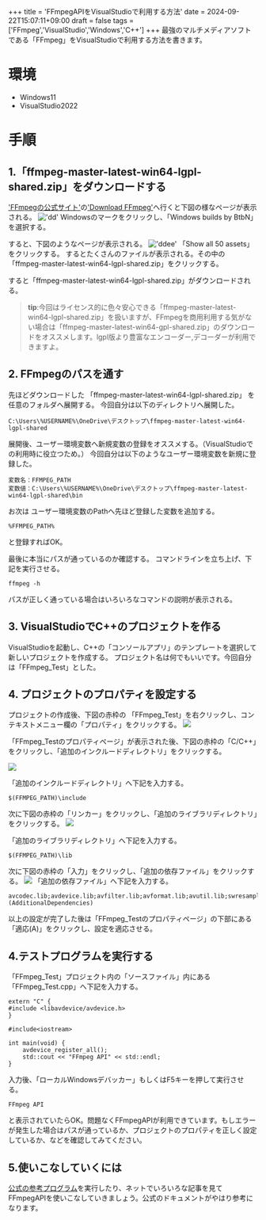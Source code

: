 +++
title = 'FFmpegAPIをVisualStudioで利用する方法'
date = 2024-09-22T15:07:11+09:00
draft = false
tags = ['FFmpeg','VisualStudio','Windows','C++']
+++
最強のマルチメディアソフトである「FFmpeg」をVisualStudioで利用する方法を書きます。
<!--more-->
# 環境
- Windows11
- VisualStudio2022

# 手順
## 1.「ffmpeg-master-latest-win64-lgpl-shared.zip」をダウンロードする
['FFmpegの公式サイト'](https://www.ffmpeg.org/)の['Download FFmpeg'](https://www.ffmpeg.org/download.html#build-windows)へ行くと下図の様なページが表示される。
!['dd'](df.png)
Windowsのマークをクリックし、「Windows builds by BtbN」 を選択する。

すると、下図のようなページが表示される。
!['ddee'](gh.png)
「Show all 50 assets」をクリックする。
するとたくさんのファイルが表示される。その中の
「ffmpeg-master-latest-win64-lgpl-shared.zip」をクリックする。

すると「ffmpeg-master-latest-win64-lgpl-shared.zip」がダウンロードされる。


>**tip**:今回はライセンス的に色々安心できる「ffmpeg-master-latest-win64-lgpl-shared.zip」を扱いますが、FFmpegを商用利用する気がない場合は「ffmpeg-master-latest-win64-gpl-shared.zip」のダウンロードをオススメします。lgpl版より豊富なエンコーダー,デコーダーが利用できますよ。

## 2. FFmpegのパスを通す
先ほどダウンロードした
「ffmpeg-master-latest-win64-lgpl-shared.zip」
を任意のフォルダへ展開する。
今回自分は以下のディレクトリへ展開した。
```
C:\Users\%USERNAME%\OneDrive\デスクトップ\ffmpeg-master-latest-win64-lgpl-shared
```

展開後、ユーザー環境変数へ新規変数の登録をオススメする。（VisualStudioでの利用時に役立つため。）
今回自分は以下のようなユーザー環境変数を新規に登録した。
```
変数名：FFMPEG_PATH
変数値：C:\Users\%USERNAME%\OneDrive\デスクトップ\ffmpeg-master-latest-win64-lgpl-shared\bin
```

お次は
ユーザー環境変数のPathへ先ほど登録した変数を追加する。
```
%FFMPEG_PATH%
```
と登録すればOK。

最後に本当にパスが通っているのか確認する。
コマンドラインを立ち上げ、下記を実行させる。
```
ffmpeg -h
```
パスが正しく通っている場合はいろいろなコマンドの説明が表示される。

## 3. VisualStudioでC++のプロジェクトを作る
VisualStudioを起動し、C++の「コンソールアプリ」のテンプレートを選択して新しいプロジェクトを作成する。
プロジェクト名は何でもいいです。今回自分は「FFmpeg_Test」とした。

## 4. プロジェクトのプロパティを設定する

プロジェクトの作成後、下図の赤枠の
「FFmpeg_Test」を右クリックし、コンテキストメニュー欄の「プロパティ」をクリックする。
![](pro1.png)

「FFmpeg_Testのプロパティページ」が表示された後、下図の赤枠の「C/C++」をクリックし、「追加のインクルードディレクトリ」をクリックする。

![](pro2.png)

「追加のインクルードディレクトリ」へ下記を入力する。
```
$(FFMPEG_PATH)\include
```

次に下図の赤枠の「リンカー」をクリックし、「追加のライブラリディレクトリ」をクリックする。
![](pro3.png)

「追加のライブラリディレクトリ」へ下記を入力する。
```
$(FFMPEG_PATH)\lib
```



次に下図の赤枠の「入力」をクリックし、「追加の依存ファイル」をクリックする。
![](pro4.png)
「追加の依存ファイル」へ下記を入力する。
```
avcodec.lib;avdevice.lib;avfilter.lib;avformat.lib;avutil.lib;swresample.lib;swscale.lib;$(CoreLibraryDependencies);%(AdditionalDependencies)
```

以上の設定が完了した後は「FFmpeg_Testのプロパティページ」の下部にある「適応(A)」をクリックし、設定を適応させる。

## 4.テストプログラムを実行する
「FFmpeg_Test」プロジェクト内の「ソースファイル」内にある「FFmpeg_Test.cpp」へ下記を入力する。
```c++{name=FFmpeg_Test.cpp}
extern "C" {
#include <libavdevice/avdevice.h>
}

#include<iostream>

int main(void) {
    avdevice_register_all();
    std::cout << "FFmpeg API" << std::endl;
}
```
入力後、「ローカルWindowsデバッカー」もしくはF5キーを押して実行させる。
```{name="実行結果"}
FFmpeg API
```
と表示されていたらOK。問題なくFFmpegAPIが利用できています。もしエラーが発生した場合はパスが通っているか、プロジェクトのプロパティを正しく設定しているか、などを確認してみてください。

## 5.使いこなしていくには
[公式の参考プログラム](https://www.ffmpeg.org/doxygen/trunk/examples.html)を実行したり、ネットでいろいろな記事を見てFFmpegAPIを使いこなしていきましょう。公式のドキュメントがやはり参考になります。